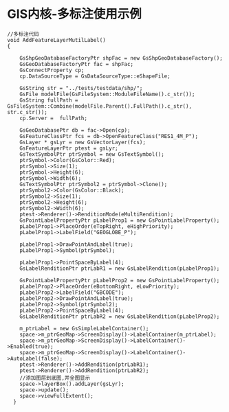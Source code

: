 # GIS内核-多标注使用示例 #
    
    //多标注代码  
    void AddFeatureLayerMutilLabel()  
    {  
      
        GsShpGeoDatabaseFactoryPtr shpFac = new GsShpGeoDatabaseFactory();  
        GsGeoDatabaseFactoryPtr fac = shpFac;  
        GsConnectProperty cp;  
        cp.DataSourceType = GsDataSourceType::eShapeFile;  

        GsString str = "../tests/testdata/shp/";  
        GsFile modelFile(GsFileSystem::ModuleFileName().c_str());  
        GsString fullPath = GsFileSystem::Combine(modelFile.Parent().FullPath().c_str(), str.c_str());  
        cp.Server =  fullPath;  

        GsGeoDatabasePtr db = fac->Open(cp);  
        GsFeatureClassPtr fcs = db->OpenFeatureClass("RES1_4M_P");  
        GsLayer * gsLyr = new GsVectorLayer(fcs);  
        GsFeatureLayerPtr ptest = gsLyr;  
        GsTextSymbolPtr ptrSymbol = new GsTextSymbol();  
        ptrSymbol->Color(GsColor::Red);  
        ptrSymbol->Size(1);  
        ptrSymbol->Height(6);  
        ptrSymbol->Width(6);  
        GsTextSymbolPtr ptrSymbol2 = ptrSymbol->Clone();  
        ptrSymbol2->Color(GsColor::Black);  
        ptrSymbol2->Size(1);  
        ptrSymbol2->Height(6);  
        ptrSymbol2->Width(6);  
        ptest->Renderer()->RenditionMode(eMultiRendition);  
        GsPointLabelPropertyPtr pLabelProp1 = new GsPointLabelProperty();  
        pLabelProp1->PlaceOrder(eTopRight, eHighPriority);  
        pLabelProp1->LabelField("GEOGLOBE_P");  

        pLabelProp1->DrawPointAndLabel(true);  
        pLabelProp1->Symbol(ptrSymbol);  

        pLabelProp1->PointSpaceByLabel(4);  
        GsLabelRenditionPtr ptrLabR1 = new GsLabelRendition(pLabelProp1);  

        GsPointLabelPropertyPtr pLabelProp2 = new GsPointLabelProperty();  
        pLabelProp2->PlaceOrder(eBottomRight, eLowPriority);  
        pLabelProp2->LabelField("GBCODE");  
        pLabelProp2->DrawPointAndLabel(true);  
        pLabelProp2->Symbol(ptrSymbol2);   
        pLabelProp2->PointSpaceByLabel(4);  
        GsLabelRenditionPtr ptrLabR2 = new GsLabelRendition(pLabelProp2);  

        m_ptrLabel = new GsSimpleLabelContainer();  
        space->m_ptrGeoMap->ScreenDisplay()->LabelContainer(m_ptrLabel);  
        space->m_ptrGeoMap->ScreenDisplay()->LabelContainer()->Enabled(true);  
        space->m_ptrGeoMap->ScreenDisplay()->LabelContainer()->AutoLabel(false);  
        ptest->Renderer()->AddRendition(ptrLabR1);  
        ptest->Renderer()->AddRendition(ptrLabR2);  
        //添加图层到底图,并全图显示  
        space->layerBox().addLayer(gsLyr);  
        space->update();  
        space->viewFullExtent();  
      }  
